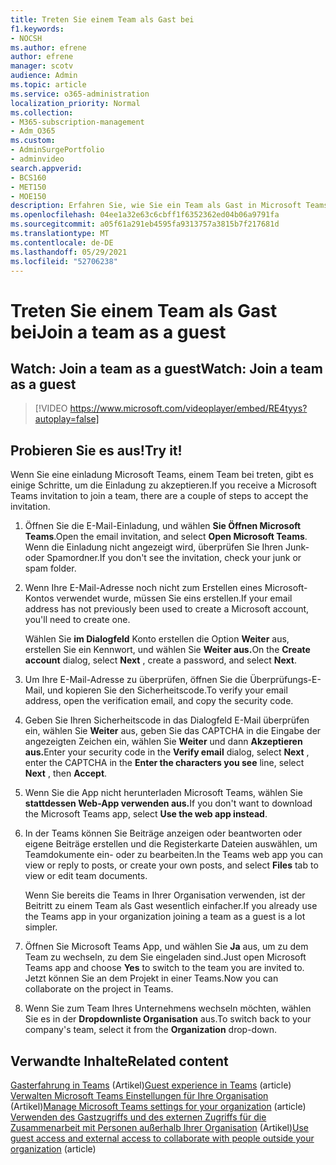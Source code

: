 ```yaml
---
title: Treten Sie einem Team als Gast bei
f1.keywords:
- NOCSH
ms.author: efrene
author: efrene
manager: scotv
audience: Admin
ms.topic: article
ms.service: o365-administration
localization_priority: Normal
ms.collection:
- M365-subscription-management
- Adm_O365
ms.custom:
- AdminSurgePortfolio
- adminvideo
search.appverid:
- BCS160
- MET150
- MOE150
description: Erfahren Sie, wie Sie ein Team als Gast in Microsoft Teams.
ms.openlocfilehash: 04ee1a32e63c6cbff1f6352362ed04b06a9791fa
ms.sourcegitcommit: a05f61a291eb4595fa9313757a3815b7f217681d
ms.translationtype: MT
ms.contentlocale: de-DE
ms.lasthandoff: 05/29/2021
ms.locfileid: "52706238"
---
```

# <a name="join-a-team-as-a-guest"></a><span data-ttu-id="a5482-103">Treten Sie einem Team als Gast bei</span><span class="sxs-lookup"><span data-stu-id="a5482-103">Join a team as a guest</span></span>

## <a name="watch-join-a-team-as-a-guest"></a><span data-ttu-id="a5482-104">Watch: Join a team as a guest</span><span class="sxs-lookup"><span data-stu-id="a5482-104">Watch: Join a team as a guest</span></span>

> [!VIDEO https://www.microsoft.com/videoplayer/embed/RE4tyys?autoplay=false]

## <a name="try-it"></a><span data-ttu-id="a5482-105">Probieren Sie es aus!</span><span class="sxs-lookup"><span data-stu-id="a5482-105">Try it!</span></span>

<span data-ttu-id="a5482-106">Wenn Sie eine einladung Microsoft Teams, einem Team bei treten, gibt es einige Schritte, um die Einladung zu akzeptieren.</span><span class="sxs-lookup"><span data-stu-id="a5482-106">If you receive a Microsoft Teams invitation to join a team, there are a couple of steps to accept the invitation.</span></span>

1. <span data-ttu-id="a5482-107">Öffnen Sie die E-Mail-Einladung, und wählen **Sie Öffnen Microsoft Teams**.</span><span class="sxs-lookup"><span data-stu-id="a5482-107">Open the email invitation, and select  **Open Microsoft Teams**.</span></span> <span data-ttu-id="a5482-108">Wenn die Einladung nicht angezeigt wird, überprüfen Sie Ihren Junk- oder Spamordner.</span><span class="sxs-lookup"><span data-stu-id="a5482-108">If you don't see the invitation, check your junk or spam folder.</span></span>
  1. <span data-ttu-id="a5482-109">Wenn Ihre E-Mail-Adresse noch nicht zum Erstellen eines Microsoft-Kontos verwendet wurde, müssen Sie eins erstellen.</span><span class="sxs-lookup"><span data-stu-id="a5482-109">If your email address has not previously been used to create a Microsoft account, you'll need to create one.</span></span>

     <span data-ttu-id="a5482-110">Wählen Sie **im Dialogfeld** Konto erstellen die Option **Weiter** aus, erstellen Sie ein Kennwort, und wählen Sie **Weiter aus.**</span><span class="sxs-lookup"><span data-stu-id="a5482-110">On the  **Create account**  dialog, select  **Next** , create a password, and select  **Next**.</span></span>
  1. <span data-ttu-id="a5482-111">Um Ihre E-Mail-Adresse zu überprüfen, öffnen Sie die Überprüfungs-E-Mail, und kopieren Sie den Sicherheitscode.</span><span class="sxs-lookup"><span data-stu-id="a5482-111">To verify your email address, open the verification email, and copy the security code.</span></span>
  1. <span data-ttu-id="a5482-112">Geben Sie Ihren  Sicherheitscode in das Dialogfeld E-Mail überprüfen  ein, wählen Sie **Weiter** aus, geben Sie das CAPTCHA in die Eingabe der angezeigten Zeichen ein, wählen Sie **Weiter** und dann **Akzeptieren aus.**</span><span class="sxs-lookup"><span data-stu-id="a5482-112">Enter your security code in the  **Verify email**  dialog, select  **Next** , enter the CAPTCHA in the  **Enter the characters you see**  line, select  **Next** , then  **Accept**.</span></span>
1. <span data-ttu-id="a5482-113">Wenn Sie die App nicht herunterladen Microsoft Teams, wählen Sie **stattdessen Web-App verwenden aus.**</span><span class="sxs-lookup"><span data-stu-id="a5482-113">If you don't want to download the Microsoft Teams app, select  **Use the web app instead**.</span></span>
1. <span data-ttu-id="a5482-114">In der Teams können Sie Beiträge anzeigen oder beantworten oder eigene Beiträge  erstellen und die Registerkarte Dateien auswählen, um Teamdokumente ein- oder zu bearbeiten.</span><span class="sxs-lookup"><span data-stu-id="a5482-114">In the Teams web app you can view or reply to posts, or create your own posts, and select  **Files**  tab to view or edit team documents.</span></span>

    <span data-ttu-id="a5482-115">Wenn Sie bereits die Teams in Ihrer Organisation verwenden, ist der Beitritt zu einem Team als Gast wesentlich einfacher.</span><span class="sxs-lookup"><span data-stu-id="a5482-115">If you already use the Teams app in your organization joining a team as a guest is a lot simpler.</span></span>

1. <span data-ttu-id="a5482-116">Öffnen Sie Microsoft Teams App, und wählen Sie **Ja** aus, um zu dem Team zu wechseln, zu dem Sie eingeladen sind.</span><span class="sxs-lookup"><span data-stu-id="a5482-116">Just open Microsoft Teams app and choose  **Yes**  to switch to the team you are invited to.</span></span>  <span data-ttu-id="a5482-117">Jetzt können Sie an dem Projekt in einer Teams.</span><span class="sxs-lookup"><span data-stu-id="a5482-117">Now you can collaborate on the project in Teams.</span></span>
1. <span data-ttu-id="a5482-118">Wenn Sie zum Team Ihres Unternehmens wechseln möchten, wählen Sie es in der  **Dropdownliste Organisation**  aus.</span><span class="sxs-lookup"><span data-stu-id="a5482-118">To switch back to your company's team, select it from the  **Organization**  drop-down.</span></span>

## <a name="related-content"></a><span data-ttu-id="a5482-119">Verwandte Inhalte</span><span class="sxs-lookup"><span data-stu-id="a5482-119">Related content</span></span>

<span data-ttu-id="a5482-120">[Gasterfahrung in Teams](/microsoftteams/guest-experience) (Artikel)</span><span class="sxs-lookup"><span data-stu-id="a5482-120">[Guest experience in Teams](/microsoftteams/guest-experience) (article)</span></span>\
<span data-ttu-id="a5482-121">[Verwalten Microsoft Teams Einstellungen für Ihre Organisation](/microsoftteams/enable-features-office-365) (Artikel)</span><span class="sxs-lookup"><span data-stu-id="a5482-121">[Manage Microsoft Teams settings for your organization](/microsoftteams/enable-features-office-365) (article)</span></span>\
<span data-ttu-id="a5482-122">[Verwenden des Gastzugriffs und des externen Zugriffs für die Zusammenarbeit mit Personen außerhalb Ihrer Organisation](/microsoftteams/communicate-with-users-from-other-organizations) (Artikel)</span><span class="sxs-lookup"><span data-stu-id="a5482-122">[Use guest access and external access to collaborate with people outside your organization](/microsoftteams/communicate-with-users-from-other-organizations) (article)</span></span>
